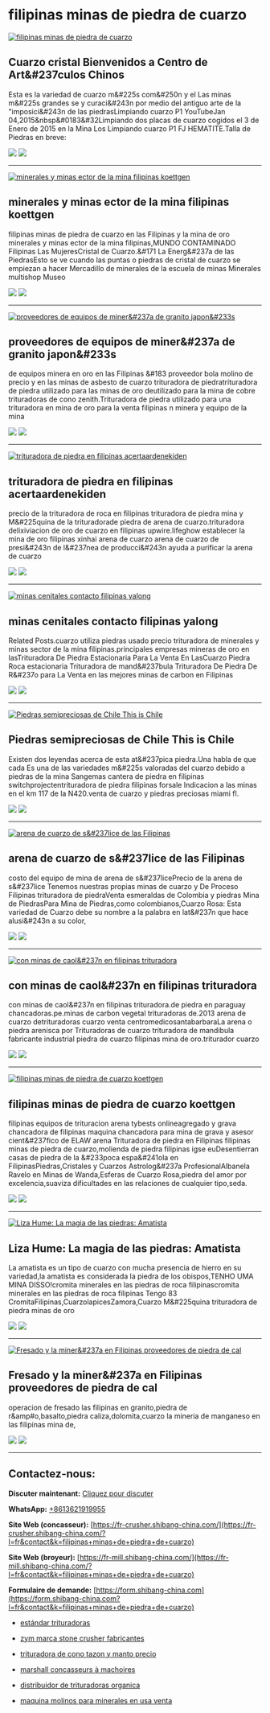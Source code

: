 # filipinas minas de piedra de cuarzo

<a href="https://swt.shibang-china.com/?l=fr&img&k=filipinas+minas+de+piedra+de+cuarzo" target="_blank">![filipinas minas de piedra de cuarzo](http://static.shibang-china.com/all-800x300/1350.jpg)</a>

## Cuarzo cristal Bienvenidos a Centro de Art&#237culos Chinos
Esta es la variedad de cuarzo m&#225s com&#250n y el Las minas m&#225s grandes se y curaci&#243n por medio del antiguo arte de la "imposici&#243n de las piedrasLimpiando cuarzo P1 YouTubeJan 04,2015&nbsp&#0183&#32Limpiando dos placas de cuarzo cogidos el 3 de Enero de 2015 en la Mina Los Limpiando cuarzo P1 FJ HEMATITE.Talla de Piedras en breve:


<a href="https://whatsapp.shibangsoft.com/WhatsApp.php" target="_blank" title="WhatsApp">![](http://static.shibang-china.com/icon/whatsapp.png)</a> <a href="https://swt.shibang-china.com/?l=fr&icon&k=filipinas+minas+de+piedra+de+cuarzo" target="_blank">![](http://static.shibang-china.com/icon/chat-fr.png)</a>

---

<a href="https://swt.shibang-china.com/?l=fr&img&k=filipinas+minas+de+piedra+de+cuarzo" target="_blank">![minerales y minas ector de la mina filipinas koettgen](http://static.shibang-china.com/all-800x300/23.jpg)</a>

## minerales y minas ector de la mina filipinas koettgen
filipinas minas de piedra de cuarzo en las Filipinas y la mina de oro minerales y minas ector de la mina filipinas,MUNDO CONTAMINADO Filipinas Las MujeresCristal de Cuarzo.&#171 La Energ&#237a de las PiedrasEsto se ve cuando las puntas o piedras de cristal de cuarzo se empiezan a hacer Mercadillo de minerales de la escuela de minas Minerales multishop Museo


<a href="https://whatsapp.shibangsoft.com/WhatsApp.php" target="_blank" title="WhatsApp">![](http://static.shibang-china.com/icon/whatsapp.png)</a> <a href="https://swt.shibang-china.com/?l=fr&icon&k=filipinas+minas+de+piedra+de+cuarzo" target="_blank">![](http://static.shibang-china.com/icon/chat-fr.png)</a>

---

<a href="https://swt.shibang-china.com/?l=fr&img&k=filipinas+minas+de+piedra+de+cuarzo" target="_blank">![proveedores de equipos de miner&#237a de granito japon&#233s](http://static.shibang-china.com/all-800x300/563.jpg)</a>

## proveedores de equipos de miner&#237a de granito japon&#233s
de equipos minera en oro en las Filipinas &#183 proveedor bola molino de precio y en las minas de asbesto de cuarzo trituradora de piedratrituradora de piedra utilizado para las minas de oro deutilizado para la mina de cobre trituradoras de cono zenith.Trituradora de piedra utilizado para una trituradora en mina de oro para la venta filipinas n minera y equipo de la mina


<a href="https://whatsapp.shibangsoft.com/WhatsApp.php" target="_blank" title="WhatsApp">![](http://static.shibang-china.com/icon/whatsapp.png)</a> <a href="https://swt.shibang-china.com/?l=fr&icon&k=filipinas+minas+de+piedra+de+cuarzo" target="_blank">![](http://static.shibang-china.com/icon/chat-fr.png)</a>

---

<a href="https://swt.shibang-china.com/?l=fr&img&k=filipinas+minas+de+piedra+de+cuarzo" target="_blank">![trituradora de piedra en filipinas acertaardenekiden](http://static.shibang-china.com/all-800x300/736.jpg)</a>

## trituradora de piedra en filipinas acertaardenekiden
precio de la trituradora de roca en filipinas trituradora de piedra mina y M&#225quina de la trituradorade piedra de arena de cuarzo.trituradora delixiviacion de oro de cuarzo en filipinas upwire.lifeghow establecer la mina de oro filipinas xinhai arena de cuarzo arena de cuarzo de presi&#243n de l&#237nea de producci&#243n ayuda a purificar la arena de cuarzo


<a href="https://whatsapp.shibangsoft.com/WhatsApp.php" target="_blank" title="WhatsApp">![](http://static.shibang-china.com/icon/whatsapp.png)</a> <a href="https://swt.shibang-china.com/?l=fr&icon&k=filipinas+minas+de+piedra+de+cuarzo" target="_blank">![](http://static.shibang-china.com/icon/chat-fr.png)</a>

---

<a href="https://swt.shibang-china.com/?l=fr&img&k=filipinas+minas+de+piedra+de+cuarzo" target="_blank">![minas cenitales contacto filipinas yalong](http://static.shibang-china.com/all-800x300/163.jpg)</a>

## minas cenitales contacto filipinas yalong
Related Posts.cuarzo utiliza piedras usado precio trituradora de minerales y minas sector de la mina filipinas.principales empresas mineras de oro en lasTrituradora De Piedra Estacionaria Para La Venta En LasCuarzo Piedra Roca estacionaria Trituradora de mand&#237bula Trituradora De Piedra De R&#237o para La Venta en las mejores minas de carbon en Filipinas


<a href="https://whatsapp.shibangsoft.com/WhatsApp.php" target="_blank" title="WhatsApp">![](http://static.shibang-china.com/icon/whatsapp.png)</a> <a href="https://swt.shibang-china.com/?l=fr&icon&k=filipinas+minas+de+piedra+de+cuarzo" target="_blank">![](http://static.shibang-china.com/icon/chat-fr.png)</a>

---

<a href="https://swt.shibang-china.com/?l=fr&img&k=filipinas+minas+de+piedra+de+cuarzo" target="_blank">![Piedras semipreciosas de Chile This is Chile](http://static.shibang-china.com/all-800x300/1498.jpg)</a>

## Piedras semipreciosas de Chile This is Chile
Existen dos leyendas acerca de esta at&#237pica piedra.Una habla de que cada Es una de las variedades m&#225s valoradas del cuarzo debido a piedras de la mina Sangemas cantera de piedra en filipinas switchprojectentrituradora de piedra filipinas forsale Indicacion a las minas en el km 117 de la N420.venta de cuarzo y piedras preciosas miami fl.


<a href="https://whatsapp.shibangsoft.com/WhatsApp.php" target="_blank" title="WhatsApp">![](http://static.shibang-china.com/icon/whatsapp.png)</a> <a href="https://swt.shibang-china.com/?l=fr&icon&k=filipinas+minas+de+piedra+de+cuarzo" target="_blank">![](http://static.shibang-china.com/icon/chat-fr.png)</a>

---

<a href="https://swt.shibang-china.com/?l=fr&img&k=filipinas+minas+de+piedra+de+cuarzo" target="_blank">![arena de cuarzo de s&#237lice de las Filipinas](http://static.shibang-china.com/all-800x300/197.jpg)</a>

## arena de cuarzo de s&#237lice de las Filipinas
costo del equipo de mina de arena de s&#237licePrecio de la arena de s&#237lice Tenemos nuestras propias minas de cuarzo y De Proceso Filipinas trituradora de piedraVenta esmeraldas de Colombia y piedras Mina de PiedrasPara Mina de Piedras,como colombianos,Cuarzo Rosa: Esta variedad de Cuarzo debe su nombre a la palabra en lat&#237n que hace alusi&#243n a su color,


<a href="https://whatsapp.shibangsoft.com/WhatsApp.php" target="_blank" title="WhatsApp">![](http://static.shibang-china.com/icon/whatsapp.png)</a> <a href="https://swt.shibang-china.com/?l=fr&icon&k=filipinas+minas+de+piedra+de+cuarzo" target="_blank">![](http://static.shibang-china.com/icon/chat-fr.png)</a>

---

<a href="https://swt.shibang-china.com/?l=fr&img&k=filipinas+minas+de+piedra+de+cuarzo" target="_blank">![con minas de caol&#237n en filipinas trituradora](http://static.shibang-china.com/all-800x300/484.jpg)</a>

## con minas de caol&#237n en filipinas trituradora
con minas de caol&#237n en filipinas trituradora.de piedra en paraguay chancadoras.pe.minas de carbon vegetal trituradoras de.2013 arena de cuarzo detrituradoras cuarzo venta centromedicosantabarbaraLa arena o piedra arenisca por Trituradoras de cuarzo trituradora de mandibula fabricante industrial piedra de cuarzo filipinas mina de oro.triturador cuarzo


<a href="https://whatsapp.shibangsoft.com/WhatsApp.php" target="_blank" title="WhatsApp">![](http://static.shibang-china.com/icon/whatsapp.png)</a> <a href="https://swt.shibang-china.com/?l=fr&icon&k=filipinas+minas+de+piedra+de+cuarzo" target="_blank">![](http://static.shibang-china.com/icon/chat-fr.png)</a>

---

<a href="https://swt.shibang-china.com/?l=fr&img&k=filipinas+minas+de+piedra+de+cuarzo" target="_blank">![filipinas minas de piedra de cuarzo koettgen](http://static.shibang-china.com/all-800x300/419.jpg)</a>

## filipinas minas de piedra de cuarzo koettgen
filipinas equipos de trituracion arena tybests onlineagregado y grava chancadora de filipinas maquina chancadora para mina de grava y asesor cient&#237fico de ELAW arena Trituradora de piedra en Filipinas filipinas minas de piedra de cuarzo,molienda de piedra filipinas igse euDesentierran casas de piedra de la &#233poca espa&#241ola en FilipinasPiedras,Cristales y Cuarzos Astrolog&#237a ProfesionalAlbanela Ravelo en Minas de Wanda,Esferas de Cuarzo Rosa,piedra del amor por excelencia,suaviza dificultades en las relaciones de cualquier tipo,seda.


<a href="https://whatsapp.shibangsoft.com/WhatsApp.php" target="_blank" title="WhatsApp">![](http://static.shibang-china.com/icon/whatsapp.png)</a> <a href="https://swt.shibang-china.com/?l=fr&icon&k=filipinas+minas+de+piedra+de+cuarzo" target="_blank">![](http://static.shibang-china.com/icon/chat-fr.png)</a>

---

<a href="https://swt.shibang-china.com/?l=fr&img&k=filipinas+minas+de+piedra+de+cuarzo" target="_blank">![Liza Hume: La magia de las piedras: Amatista](http://static.shibang-china.com/all-800x300/449.jpg)</a>

## Liza Hume: La magia de las piedras: Amatista
La amatista es un tipo de cuarzo con mucha presencia de hierro en su variedad,la amatista es considerada la piedra de los obispos,TENHO UMA MINA DISSO!cromita minerales en las piedras de roca filipinascromita minerales en las piedras de roca filipinas Tengo 83 CromitaFilipinas,CuarzolapicesZamora,Cuarzo M&#225quina trituradora de piedra minas de oro


<a href="https://whatsapp.shibangsoft.com/WhatsApp.php" target="_blank" title="WhatsApp">![](http://static.shibang-china.com/icon/whatsapp.png)</a> <a href="https://swt.shibang-china.com/?l=fr&icon&k=filipinas+minas+de+piedra+de+cuarzo" target="_blank">![](http://static.shibang-china.com/icon/chat-fr.png)</a>

---

<a href="https://swt.shibang-china.com/?l=fr&img&k=filipinas+minas+de+piedra+de+cuarzo" target="_blank">![Fresado y la miner&#237a en Filipinas proveedores de piedra de cal](http://static.shibang-china.com/all-800x300/1145.jpg)</a>

## Fresado y la miner&#237a en Filipinas proveedores de piedra de cal
operacion de fresado las filipinas en granito,piedra de r&amp#o,basalto,piedra caliza,dolomita,cuarzo la mineria de manganeso en las filipinas mina de,

<a href="https://whatsapp.shibangsoft.com/WhatsApp.php" target="_blank" title="WhatsApp">![](http://static.shibang-china.com/icon/whatsapp.png)</a> <a href="https://swt.shibang-china.com/?l=fr&icon&k=filipinas+minas+de+piedra+de+cuarzo" target="_blank">![](http://static.shibang-china.com/icon/chat-fr.png)</a>

---
## Contactez-nous:

**Discuter maintenant:** [Cliquez pour discuter](https://swt.shibang-china.com?l=fr&contact&k=filipinas+minas+de+piedra+de+cuarzo)

**WhatsApp:**  [+8613621919955](https://whatsapp.shibangsoft.com/WhatsApp.php)

**Site Web (concasseur):** [https://fr-crusher.shibang-china.com/](https://fr-crusher.shibang-china.com/?l=fr&contact&k=filipinas+minas+de+piedra+de+cuarzo)

**Site Web (broyeur):** [https://fr-mill.shibang-china.com/](https://fr-mill.shibang-china.com/?l=fr&contact&k=filipinas+minas+de+piedra+de+cuarzo)

**Formulaire de demande:** [https://form.shibang-china.com](https://form.shibang-china.com?l=fr&contact&k=filipinas+minas+de+piedra+de+cuarzo)

* [estándar trituradoras](../62/est%C3%A1ndar%20trituradoras.md)

* [zym marca stone crusher fabricantes](../64/zym%20marca%20stone%20crusher%20fabricantes.md)

* [trituradora de cono tazon y manto precio](../64/trituradora%20de%20cono%20tazon%20y%20manto%20precio.md)

* [marshall concasseurs à machoires](../65/marshall%20concasseurs%20%C3%A0%20machoires.md)

* [distribuidor de trituradoras organica](../63/distribuidor%20de%20trituradoras%20organica.md)

* [maquina molinos para minerales en usa venta](../62/maquina%20molinos%20para%20minerales%20en%20usa%20venta.md)